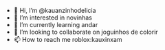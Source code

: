 - 👋 Hi, I’m @kauanzinhodelicia
- 👀 I’m interested in novinhas
- 🌱 I’m currently learning andar
- 💞️ I’m looking to collaborate on joguinhos de colorir
- 📫 How to reach me roblox:kauxinxam

<!---
kauanzinhodelicia/kauanzinhodelicia is a ✨ special ✨ repository because its `README.md` (this file) appears on your GitHub profile.
You can click the Preview link to take a look at your changes.
--->
